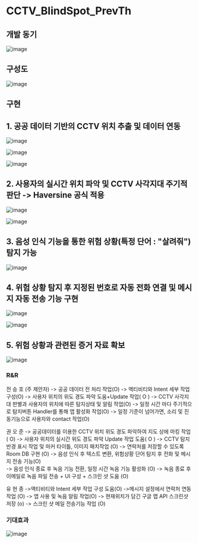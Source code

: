 # CCTV_BlindSpot_PrevTh

## 개발 동기
![image](https://github.com/JeonSH-Francesco/CCTV_BlindSpot_PrevTh/assets/112309895/8672fc78-5ff5-4e0e-b7a7-e7d4ad3eebbe)

## 구성도
![image](https://github.com/JeonSH-Francesco/CCTV_BlindSpot_PrevTh/assets/112309895/7b5dfa6c-a376-4d11-8d0b-45c4de119df9)

## 구현

## 1. 공공 데이터 기반의 CCTV 위치 추출 및 데이터 연동
![image](https://github.com/JeonSH-Francesco/CCTV_BlindSpot_PrevTh/assets/112309895/2423b18d-abc8-4476-b098-e5f468ef7e00)

![image](https://github.com/JeonSH-Francesco/CCTV_BlindSpot_PrevTh/assets/112309895/ecb88379-bd95-4872-9a07-0b82e6f3536f)

![image](https://github.com/JeonSH-Francesco/CCTV_BlindSpot_PrevTh/assets/112309895/34f35628-c566-463d-a8c6-a3d22ee34729)

## 2. 사용자의 실시간 위치 파악 및 CCTV 사각지대 주기적 판단 -> Haversine 공식 적용
![image](https://github.com/JeonSH-Francesco/CCTV_BlindSpot_PrevTh/assets/112309895/07a15ef6-6b45-4261-9753-119534eeefa6)

![image](https://github.com/JeonSH-Francesco/CCTV_BlindSpot_PrevTh/assets/112309895/f75e9f53-d28d-417a-bf31-ce5ce2cd4b88)

## 3. 음성 인식 기능을 통한 위험 상황(특정 단어 : "살려줘") 탐지 가능

![image](https://github.com/JeonSH-Francesco/CCTV_BlindSpot_PrevTh/assets/112309895/d3bf5b4e-0bc5-477b-9a5f-69d612e64049)

## 4. 위험 상황 탐지 후 지정된 번호로 자동 전화 연결 및 메시지 자동 전송 기능 구현

![image](https://github.com/JeonSH-Francesco/CCTV_BlindSpot_PrevTh/assets/112309895/5d38c412-810f-4a9a-8921-cd8fb3164652)

![image](https://github.com/JeonSH-Francesco/CCTV_BlindSpot_PrevTh/assets/112309895/5fdd1496-e1a0-4ac4-9c9a-68ccfbff6bb5)
## 5. 위험 상황과 관련된 증거 자료 확보

![image](https://github.com/JeonSH-Francesco/CCTV_BlindSpot_PrevTh/assets/112309895/d1b5d02d-43c6-4e73-996c-a9f4383c2842)



### R&R
전 승 호
(주 제안자)
-> 공공 데이터 전 처리 작업(O)
-> 액티비티와 Intent 세부 작업 구성(O) 
-> 사용자 위치의 위도 경도 파악 도움+Update 작업( O )
-> CCTV 사각지대 판별과 사용자의 위치에 따른 탐지상태 및 알림 작업(O)
-> 일정 시간 마다 주기적으로 탐지버튼 Handler를 통해 앱 활성화 작업(O)
-> 일정 기준이 넘어가면, 소리 및 진동기능으로 사용자와 contact 작업(O)

권 오 준
-> 공공데이터를 이용한 CCTV 위치 위도 경도 파악하여 지도 상에 마킹 작업 ( O)
-> 사용자 위치의 실시간 위도 경도 파악 Update 작업 도움( O )
-> CCTV 탐지 반경 표시 작업 및 마커 타이틀, 이미지 패치작업 (O)
-> 연락처를 저장할 수 있도록 Room DB 구현 (O)
-> 음성 인식 후 텍스트 변환, 위험상황 단어 탐지 후 전화 및 메시지 전송 기능(O)  
-> 음성 인식 종료 후 녹음 기능 전환, 일정 시간 녹음 기능 활성화 (O)
-> 녹음 종료 후 이메일로 녹음 파일 전송 + UI 구성 + 스크린 샷 도움 (O)


유 현 종
->액티비티와 Intent 세부 작업 구성 도움(O)
->메시지 설정에서 연락처 연동 작업 (O)
-> 앱 사용 및 녹음 알림 작업(O)
-> 현재위치가 담긴 구글 맵 API 스크린샷 저장 (o)
-> 스크린 샷 메일 전송기능 작업 (O)

### 기대효과
![image](https://github.com/JeonSH-Francesco/CCTV_BlindSpot_PrevTh/assets/112309895/21493555-cf77-43c3-ae93-b270ec1bf487)








